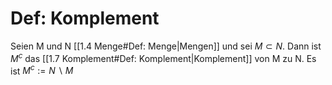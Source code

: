 # Def: Komplement
Seien M und N [[1.4 Menge#Def: Menge|Mengen]] und sei $M \subset N$. 
Dann ist $M^{c}$ das [[1.7 Komplement#Def: Komplement|Komplement]] von M zu N.
Es ist $M^{c} := N \backslash M$ 
